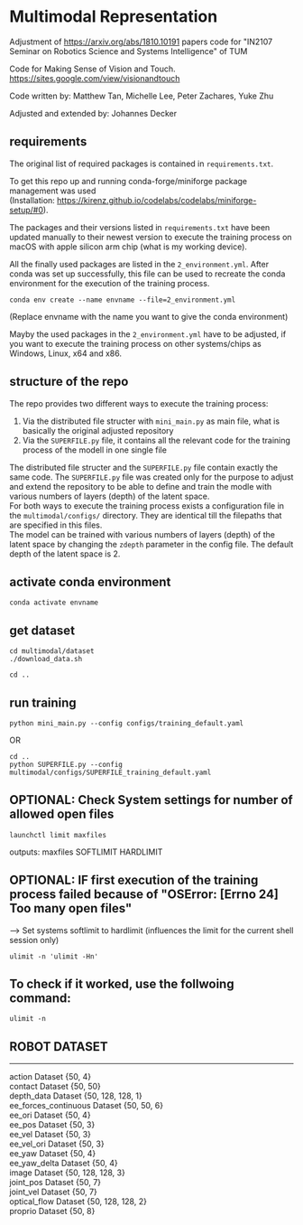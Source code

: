 # Multimodal Representation 

Adjustment of https://arxiv.org/abs/1810.10191 papers code for "IN2107 Seminar on Robotics Science and Systems Intelligence" of TUM

Code for Making Sense of Vision and Touch. 
https://sites.google.com/view/visionandtouch

Code written by: Matthew Tan, Michelle Lee, Peter Zachares, Yuke Zhu

Adjusted and extended by: Johannes Decker

## requirements
The original list of required packages is contained in `requirements.txt`.

To get this repo up and running conda-forge/miniforge package management was used\
(Installation: https://kirenz.github.io/codelabs/codelabs/miniforge-setup/#0).

The packages and their versions listed in `requirements.txt` have been updated manually to their newest version to execute the training process on macOS with apple silicon arm chip (what is my working device).

All the finally used packages are listed in the `2_environment.yml`. After conda was set up successfully, this file can be used to recreate the conda environment for the execution of the training process.

`conda env create --name envname --file=2_environment.yml`

(Replace envname with the name you want to give the conda environment)

Mayby the used packages in the `2_environment.yml` have to be adjusted, if you want to execute the training process on other systems/chips as Windows, Linux, x64 and x86.

## structure of the repo
The repo provides two different ways to execute the training process:
1. Via the distributed file structer with `mini_main.py` as main file, what is basically the original adjusted repository
2. Via the `SUPERFILE.py` file, it contains all the relevant code for the training process of the modell in one single file

The distributed file structer and the `SUPERFILE.py` file contain exactly the same code. The `SUPERFILE.py` file was created only for the purpose to adjust and extend the repository to be able to define and train the modle with various numbers of layers (depth) of the latent space.\
For both ways to execute the training process exists a configuration file in the `multimodal/configs/` directory. They are identical till the filepaths that are specified in this files.\
The model can be trained with various numbers of layers (depth) of the latent space by changing the `zdepth` parameter in the config file. The default depth of the latent space is 2.

## activate conda environment
`conda activate envname`

## get dataset
```
cd multimodal/dataset
./download_data.sh
```

`cd ..`

## run training
`python mini_main.py --config configs/training_default.yaml`

OR

`cd ..`\
`python SUPERFILE.py --config multimodal/configs/SUPERFILE_training_default.yaml`

## OPTIONAL: Check System settings for number of allowed open files
`launchctl limit maxfiles` 

outputs: maxfiles    SOFTLIMIT       HARDLIMIT

## OPTIONAL: IF first execution of the training process failed because of "OSError: [Errno 24] Too many open files"
--> Set systems softlimit to hardlimit (influences the limit for the current shell session only)

`ulimit -n 'ulimit -Hn'`

## To check if it worked, use the follwoing command:
`ulimit -n`

## ROBOT DATASET
----
action                   Dataset {50, 4}\
contact                  Dataset {50, 50}\
depth_data               Dataset {50, 128, 128, 1}\
ee_forces_continuous     Dataset {50, 50, 6}\
ee_ori                   Dataset {50, 4}\
ee_pos                   Dataset {50, 3}\
ee_vel                   Dataset {50, 3}\
ee_vel_ori               Dataset {50, 3}\
ee_yaw                   Dataset {50, 4}\
ee_yaw_delta             Dataset {50, 4}\
image                    Dataset {50, 128, 128, 3}\
joint_pos                Dataset {50, 7}\
joint_vel                Dataset {50, 7}\
optical_flow             Dataset {50, 128, 128, 2}\
proprio                  Dataset {50, 8}
